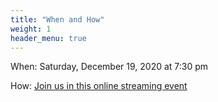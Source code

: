```yaml
---
title: "When and How"
weight: 1
header_menu: true
---
```


When: Saturday, December 19, 2020 at 7:30 pm


How: [Join us in this online streaming event](https://www.youtube.com/channel/UC7UZEHXdMH0Y3DwmdzITyow/live)
